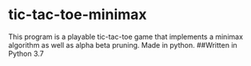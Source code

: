 # tic-tac-toe-minimax
 This program is a playable tic-tac-toe game that implements a minimax algorithm as well as alpha beta pruning. Made in python.
##Written in Python 3.7

